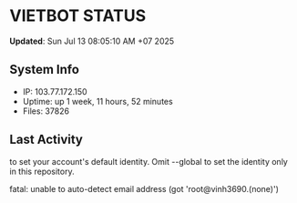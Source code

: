 # VIETBOT STATUS
**Updated**: Sun Jul 13 08:05:10 AM +07 2025

## System Info
- IP: 103.77.172.150
- Uptime: up 1 week, 11 hours, 52 minutes
- Files: 37826

## Last Activity

to set your account's default identity.
Omit --global to set the identity only in this repository.

fatal: unable to auto-detect email address (got 'root@vinh3690.(none)')
